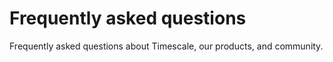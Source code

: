 # Frequently asked questions

Frequently asked questions about Timescale, our products, and community.
